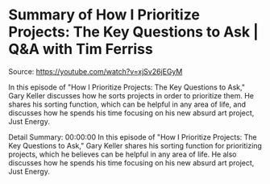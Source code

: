 # Summary of How I Prioritize Projects: The Key Questions to Ask | Q&A with Tim Ferriss

Source: https://youtube.com/watch?v=xjSv26jEGyM

In this episode of "How I Prioritize Projects: The Key Questions to Ask," Gary Keller discusses how he sorts projects in order to prioritize them. He shares his sorting function, which can be helpful in any area of life, and discusses how he spends his time focusing on his new absurd art project, Just Energy.

Detail Summary: 
00:00:00
In this episode of "How I Prioritize Projects: The Key Questions to Ask," Gary Keller shares his sorting function for prioritizing projects, which he believes can be helpful in any area of life. He also discusses how he spends his time focusing on his new absurd art project, Just Energy.

